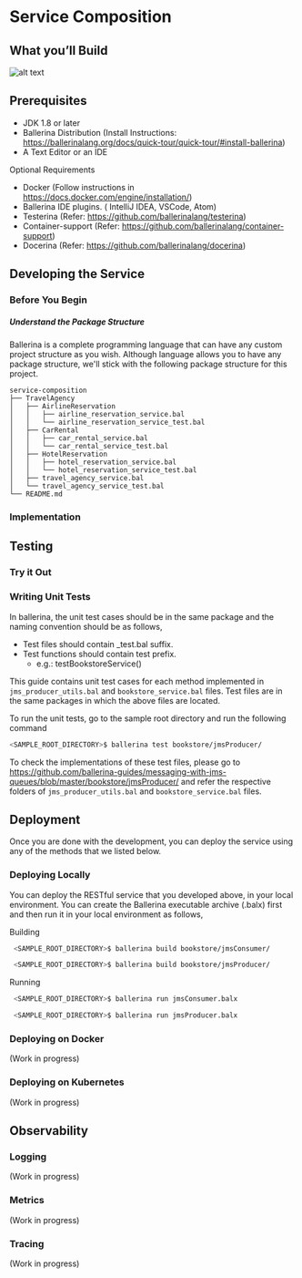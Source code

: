 # Service Composition

## <a name="what-you-build"></a>  What you’ll Build


![alt text](https://github.com/pranavan15/service-composition/blob/master/images/serviceComposition.png)


## <a name="pre-req"></a> Prerequisites
 
- JDK 1.8 or later
- Ballerina Distribution (Install Instructions:  https://ballerinalang.org/docs/quick-tour/quick-tour/#install-ballerina)
- A Text Editor or an IDE 

Optional Requirements
- Docker (Follow instructions in https://docs.docker.com/engine/installation/)
- Ballerina IDE plugins. ( IntelliJ IDEA, VSCode, Atom)
- Testerina (Refer: https://github.com/ballerinalang/testerina)
- Container-support (Refer: https://github.com/ballerinalang/container-support)
- Docerina (Refer: https://github.com/ballerinalang/docerina)

## <a name="developing-service"></a> Developing the Service

### <a name="before-begin"></a> Before You Begin
##### Understand the Package Structure
Ballerina is a complete programming language that can have any custom project structure as you wish. Although language allows you to have any package structure, we'll stick with the following package structure for this project.

```
service-composition
├── TravelAgency
│   ├── AirlineReservation
│   │   ├── airline_reservation_service.bal
│   │   └── airline_reservation_service_test.bal
│   ├── CarRental
│   │   ├── car_rental_service.bal
│   │   └── car_rental_service_test.bal
│   ├── HotelReservation
│   │   ├── hotel_reservation_service.bal
│   │   └── hotel_reservation_service_test.bal
│   ├── travel_agency_service.bal
│   └── travel_agency_service_test.bal
└── README.md

```

### <a name="Implementation"></a> Implementation

## <a name="testing"></a> Testing 

### <a name="try-it"></a> Try it Out

### <a name="unit-testing"></a> Writing Unit Tests 

In ballerina, the unit test cases should be in the same package and the naming convention should be as follows,
* Test files should contain _test.bal suffix.
* Test functions should contain test prefix.
  * e.g.: testBookstoreService()

This guide contains unit test cases for each method implemented in `jms_producer_utils.bal` and `bookstore_service.bal` files.
Test files are in the same packages in which the above files are located.

To run the unit tests, go to the sample root directory and run the following command
   ```bash
   <SAMPLE_ROOT_DIRECTORY>$ ballerina test bookstore/jmsProducer/
   ```

To check the implementations of these test files, please go to https://github.com/ballerina-guides/messaging-with-jms-queues/blob/master/bookstore/jmsProducer/ and refer the respective folders of `jms_producer_utils.bal` and `bookstore_service.bal` files. 

## <a name="deploying-the-scenario"></a> Deployment

Once you are done with the development, you can deploy the service using any of the methods that we listed below. 

### <a name="deploying-on-locally"></a> Deploying Locally
You can deploy the RESTful service that you developed above, in your local environment. You can create the Ballerina executable archive (.balx) first and then run it in your local environment as follows,

Building 
   ```bash
    <SAMPLE_ROOT_DIRECTORY>$ ballerina build bookstore/jmsConsumer/

    <SAMPLE_ROOT_DIRECTORY>$ ballerina build bookstore/jmsProducer/

   ```

Running
   ```bash
    <SAMPLE_ROOT_DIRECTORY>$ ballerina run jmsConsumer.balx 

    <SAMPLE_ROOT_DIRECTORY>$ ballerina run jmsProducer.balx 

   ```

### <a name="deploying-on-docker"></a> Deploying on Docker
(Work in progress) 

### <a name="deploying-on-k8s"></a> Deploying on Kubernetes
(Work in progress) 


## <a name="observability"></a> Observability 

### <a name="logging"></a> Logging
(Work in progress) 

### <a name="metrics"></a> Metrics
(Work in progress) 


### <a name="tracing"></a> Tracing 
(Work in progress) 
